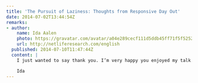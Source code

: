 ```yaml
---
title: 'The Pursuit of Laziness: Thoughts from Responsive Day Out'
date: 2014-07-02T13:44:54Z
remarks:
- author:
    name: Ida Aalen
    photo: https://gravatar.com/avatar/a04e289cecf111d5ddb45ff71f5f5252
    url: http://netliferesearch.com/english
  published: 2014-07-10T11:47:44Z
  content: |
    I just wanted to say thank you. I’m very happy you enjoyed my talk. I was afraid I wouldn’t make any sense when I had just 20 minutes!!

    Ida
---
```

